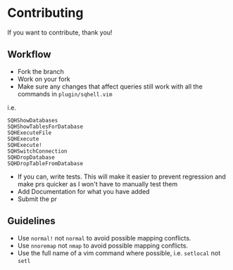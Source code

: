 # Contributing

If you want to contribute, thank you!


## Workflow

- Fork the branch
- Work on your fork
- Make sure any changes that affect queries still work with all the commands in `plugin/sqhell.vim`

i.e.
```
SQHShowDatabases
SQHShowTablesForDatabase
SQHExecuteFile
SQHExecute
SQHExecute!
SQHSwitchConnection
SQHDropDatabase
SQHDropTableFromDatabase
```

- If you can, write tests. This will make it easier to prevent regression and make prs quicker as I
  won't have to manually test them
- Add Documentation for what you have added
- Submit the pr

## Guidelines

- Use `normal!` not `normal` to avoid possible mapping conflicts.
- Use `nnoremap` not `nmap` to avoid possible mapping conflicts.
- Use the full name of a vim command where possible, i.e. `setlocal` not `setl`

